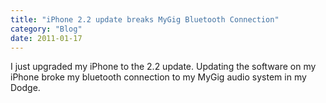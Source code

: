 ```yaml
---
title: "iPhone 2.2 update breaks MyGig Bluetooth Connection"
category: "Blog"
date: 2011-01-17
---
```



I just upgraded my iPhone to the 2.2 update. Updating the software on my iPhone broke my bluetooth connection to my MyGig audio system in my Dodge.